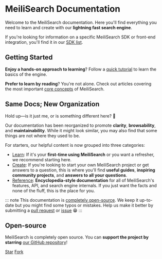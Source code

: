 # MeiliSearch Documentation

Welcome to the MeiliSearch documentation. Here you'll find everything you need to learn and create with our **lightning fast search engine**.

[<linkButton text="🔎 WHAT IS MEILISEARCH?"/>](/learn/what_is_meilisearch)

If you're looking for information on a specific MeiliSearch SDK or front-end integration, you'll find it in our [SDK list](/learn/what_is_meilisearch/sdks.md).

## Getting Started

**Enjoy a hands-on approach to learning**? Follow a [quick tutorial](/learn/tutorials/getting_started.md) to learn the basics of the engine.

**Prefer to learn by reading**? You're not alone. Check out articles covering the most important [core concepts](/learn/core_concepts) of MeiliSearch.

## Same Docs; New Organization

Hold up—is it just me, or is something different here? 🤔

Our documentation has been reorganized to promote **clarity**, **browsability**, and **maintainability**. While it might look similar, you may also find that some things are not where they used to be.

For starters, our helpful content is now grouped into three categories:

- [Learn](/learn): If it's your **first-time using MeiliSearch** or you want a refresher, we recommend starting here.
- [Create](/create): If you're looking to start your own MeiliSearch project or get answers to a question, this is where you'll find **useful guides**, **inspiring community projects**, and **answers to all your questions**.
- [Reference](/reference): **Encyclopedia-style documentation** for all of MeiliSearch's features, API, and search engine internals. If you just want the facts and none of the fluff, this is the place for you.

::: note
This documentation is [completely open-source](https://github.com/meilisearch/documentation). We keep it up-to-date but you might find some typos or mistakes. Help us make it better by submitting a [pull request](https://github.com/meilisearch/documentation/fork) or [issue](https://github.com/meilisearch/documentation/issues) 😁
:::

## Open-source

MeiliSearch is completely open source. You can **support the project by starring** [our GitHub repository](https://github.com/meilisearch/MeiliSearch)!

<a class="github-button" href="https://github.com/meilisearch/MeiliSearch" data-icon="octicon-star" data-size="large" data-show-count="true" aria-label="Star meilisearch/MeiliSearch on GitHub">Star</a>
<a class="github-button" href="https://github.com/meilisearch/MeiliSearch/fork" data-icon="octicon-repo-forked" data-size="large" data-show-count="false" aria-label="Fork meilisearch/MeiliSearch on GitHub">Fork</a><!-- prettier-ignore
--><script async defer src="https://buttons.github.io/buttons.js"></script>
